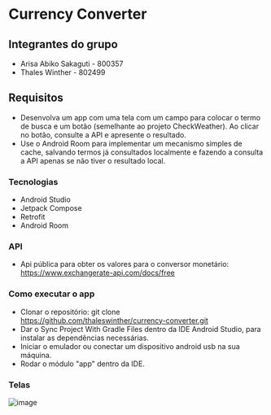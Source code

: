 # Currency Converter

## Integrantes do grupo
- Arisa Abiko Sakaguti - 800357
- Thales Winther - 802499

## Requisitos
* Desenvolva um app com uma tela com um campo para colocar o termo de busca e um botão (semelhante ao projeto CheckWeather). Ao clicar no botão, consulte a API e apresente o resultado. 
* Use o Android Room para implementar um mecanismo simples de cache, salvando termos já consultados localmente e fazendo a consulta a API apenas se não tiver o resultado local.

### Tecnologias
- Android Studio
-  Jetpack Compose
-  Retrofit
-  Android Room

### API
- Api pública para obter os valores para o conversor monetário: https://www.exchangerate-api.com/docs/free
  

### Como executar o app
- Clonar o repositório: git clone https://github.com/thaleswinther/currency-converter.git
- Dar o Sync Project With Gradle Files dentro da IDE Android Studio, para instalar as dependências necessárias.
- Iniciar o emulador ou conectar um dispositivo android usb na sua máquina.
- Rodar o módulo "app" dentro da IDE.

### Telas
![image](https://github.com/user-attachments/assets/9f28fbcb-ce4f-49c0-9478-355ea98f2709)









